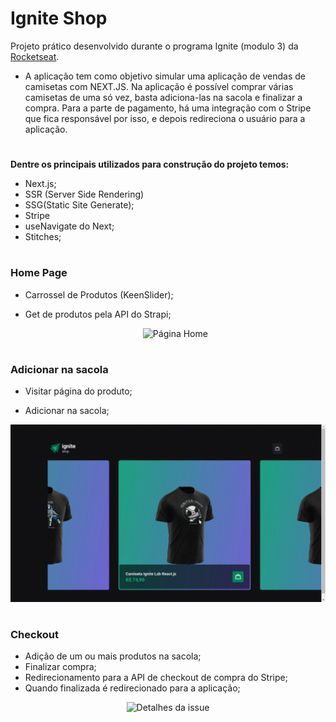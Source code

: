 # Ignite Shop

Projeto prático desenvolvido durante o programa Ignite (modulo 3) da [Rocketseat](https://rocketseat.com.br/).

- A aplicação tem como objetivo simular uma aplicação de vendas de camisetas com NEXT.JS. Na aplicação é possível comprar várias camisetas de uma só vez, basta adiciona-las na sacola e finalizar a compra. Para a parte de pagamento, há uma integração com o Stripe que fica responsável por isso, e depois redireciona o usuário para a aplicação.

#

**Dentre os principais utilizados para construção do projeto temos:**

- Next.js;
- SSR (Server Side Rendering)
- SSG(Static Site Generate);
- Stripe
- useNavigate do Next;
- Stitches;

#

### Home Page

- Carrossel de Produtos (KeenSlider);
- Get de produtos pela API do Strapi;
  </div>
  <div align="center">

  ![Página Home](https://github.com/viniciusmartins1/ignite-shop/blob/main/assets/readme/home.gif)

</div>

<div>

#

### Adicionar na sacola

- Visitar página do produto;
- Adicionar na sacola;
  </div>
  <div align="center">

  ![Página Home](https://github.com/viniciusmartins1/ignite-shop/blob/main/assets/readme/chart.gif)

</div>

<div>

#

### Checkout

- Adição de um ou mais produtos na sacola;
- Finalizar compra;
- Redirecionamento para a API de checkout de compra do Stripe;
- Quando finalizada é redirecionado para a aplicação;

</div>

<div align="center">

![Detalhes da issue](https://github.com/viniciusmartins1/ignite-shop/blob/main/assets/readme/checkout.gif)

</div>
